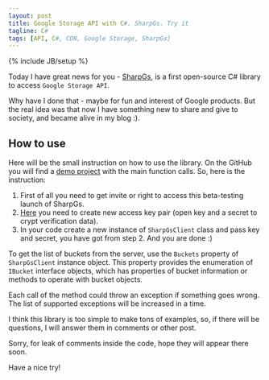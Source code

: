 ```yaml
--- 
layout: post
title: Google Storage API with C#. SharpGs. Try it
tagline: C#
tags: [API, C#, CDN, Google Storage, SharpGs]
---
```

{% include JB/setup %}

Today I have great news for you - [SharpGs][1], is a first open-source C# library to access `Google Storage API`.

Why have I done that - maybe for fun and interest of Google products. But the real idea was that now I have something new to share and give to society, and became alive in my blog :).

## How to use

Here will be the small instruction on how to use the library. On the GitHub you will find a [demo project][2] with the main function calls. So, here is the instruction:

1. First of all you need to get invite or right to access this beta-testing launch of SharpGs.
2. [Here][3] you need to create new access key pair (open key and a secret to crypt verification data).
3. In your code create a new instance of `SharpGsClient` class and pass key and secret, you have got from step 2. And you are done :)

To get the list of buckets from the server, use the `Buckets` property of `SharpGsClient` instance object. This property provides the enumeration of `IBucket` interface objects, which has properties of bucket information or methods to operate with bucket objects.

Each call of the method could throw an exception if something goes wrong. The list of supported exceptions will be increased in a time.

I think this library is too simple to make tons of examples, so, if there will be questions, I will answer them in comments or other post.

Sorry, for leak of comments inside the code, hope they will appear there soon.

Have a nice try!

[1]: https://github.com/acropolium/SharpGs                                     "Locate sources on github"
[2]: https://github.com/acropolium/SharpGs/blob/master/SharpGsDemo/Program.cs  "Example on github"
[3]: https://sandbox.google.com/storage/m/manage                               "Create new access key"